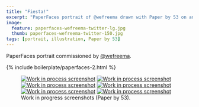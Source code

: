 ```yaml
---
title: "Fiesta!"
excerpt: "PaperFaces portrait of @wefreema drawn with Paper by 53 on an iPad."
image: 
  feature: paperfaces-wefreema-twitter-lg.jpg
  thumb: paperfaces-wefreema-twitter-150.jpg
tags: [portrait, illustration, Paper by 53]
---
```


PaperFaces portrait commissioned by [@wefreema](http://twitter.com/wefreema).

{% include boilerplate/paperfaces-2.html %}

<figure class="half">
	<a href="{{ site.url }}/assets/images/paperfaces-wefreema-process-1-lg.jpg"><img src="{{ site.url }}/assets/images/paperfaces-wefreema-process-1-600.jpg" alt="Work in process screenshot"></a>
	<a href="{{ site.url }}/assets/images/paperfaces-wefreema-process-2-lg.jpg"><img src="{{ site.url }}/assets/images/paperfaces-wefreema-process-2-600.jpg" alt="Work in process screenshot"></a>
	<a href="{{ site.url }}/assets/images/paperfaces-wefreema-process-3-lg.jpg"><img src="{{ site.url }}/assets/images/paperfaces-wefreema-process-3-600.jpg" alt="Work in process screenshot"></a>
	<a href="{{ site.url }}/assets/images/paperfaces-wefreema-process-4-lg.jpg"><img src="{{ site.url }}/assets/images/paperfaces-wefreema-process-4-600.jpg" alt="Work in process screenshot"></a>
	<a href="{{ site.url }}/assets/images/paperfaces-wefreema-process-5-lg.jpg"><img src="{{ site.url }}/assets/images/paperfaces-wefreema-process-5-600.jpg" alt="Work in process screenshot"></a>
	<a href="{{ site.url }}/assets/images/paperfaces-wefreema-process-6-lg.jpg"><img src="{{ site.url }}/assets/images/paperfaces-wefreema-process-6-600.jpg" alt="Work in process screenshot"></a>
	<figcaption>Work in progress screenshots (Paper by 53).</figcaption>
</figure>